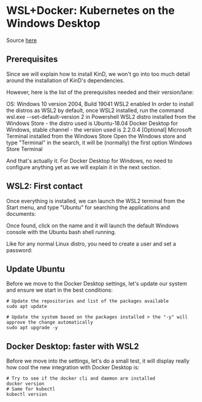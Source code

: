 # WSL+Docker: Kubernetes on the Windows Desktop

Source [here](https://kubernetes.io/blog/2020/05/21/wsl-docker-kubernetes-on-the-windows-desktop/)

## Prerequisites

Since we will explain how to install KinD, we won't go into too much detail around the installation of KinD's dependencies.

However, here is the list of the prerequisites needed and their version/lane:

OS: Windows 10 version 2004, Build 19041
WSL2 enabled
In order to install the distros as WSL2 by default, once WSL2 installed, run the command wsl.exe --set-default-version 2 in Powershell
WSL2 distro installed from the Windows Store - the distro used is Ubuntu-18.04
Docker Desktop for Windows, stable channel - the version used is 2.2.0.4
[Optional] Microsoft Terminal installed from the Windows Store
Open the Windows store and type "Terminal" in the search, it will be (normally) the first option
Windows Store Terminal

And that's actually it. For Docker Desktop for Windows, no need to configure anything yet as we will explain it in the next section.

## WSL2: First contact

Once everything is installed, we can launch the WSL2 terminal from the Start menu, and type "Ubuntu" for searching the applications and documents:

Once found, click on the name and it will launch the default Windows console with the Ubuntu bash shell running.

Like for any normal Linux distro, you need to create a user and set a password:

## Update Ubuntu

Before we move to the Docker Desktop settings, let's update our system and ensure we start in the best conditions:

```
# Update the repositories and list of the packages available
sudo apt update

# Update the system based on the packages installed > the "-y" will approve the change automatically
sudo apt upgrade -y
```

## Docker Desktop: faster with WSL2
Before we move into the settings, let's do a small test, it will display really how cool the new integration with Docker Desktop is:

```
# Try to see if the docker cli and daemon are installed
docker version
# Same for kubectl
kubectl version
```